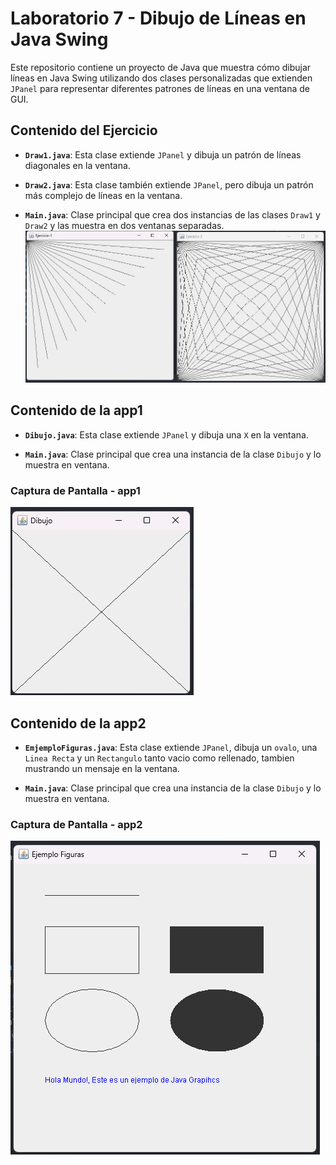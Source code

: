 # Laboratorio 7 - Dibujo de Líneas en Java Swing

Este repositorio contiene un proyecto de Java que muestra cómo dibujar líneas en Java Swing utilizando dos clases personalizadas que extienden `JPanel` para representar diferentes patrones de líneas en una ventana de GUI.

## Contenido del Ejercicio

- **`Draw1.java`**: Esta clase extiende `JPanel` y dibuja un patrón de líneas diagonales en la ventana.

- **`Draw2.java`**: Esta clase también extiende `JPanel`, pero dibuja un patrón más complejo de líneas en la ventana.

- **`Main.java`**: Clase principal que crea dos instancias de las clases `Draw1` y `Draw2` y las muestra en dos ventanas separadas.
![exercise](screenshots/exercise.png)

## Contenido de la app1

- **`Dibujo.java`**: Esta clase extiende `JPanel` y dibuja una `X` en la ventana.

- **`Main.java`**: Clase principal que crea una instancia de la clase `Dibujo` y lo muestra en ventana.

### Captura de Pantalla - app1

![app1](screenshots/app1.png)


## Contenido de la app2

- **`EmjemploFiguras.java`**: Esta clase extiende `JPanel`, dibuja un `ovalo`, una `Linea Recta` y un `Rectangulo` tanto vacio como rellenado, tambien mustrando un mensaje en la ventana.

- **`Main.java`**: Clase principal que crea una instancia de la clase `Dibujo` y lo muestra en ventana.

### Captura de Pantalla - app2

![app2](screenshots/app2.png)


